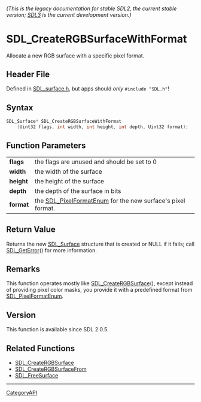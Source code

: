 ###### (This is the legacy documentation for stable SDL2, the current stable version; [SDL3](https://wiki.libsdl.org/SDL3/) is the current development version.)
# SDL_CreateRGBSurfaceWithFormat

Allocate a new RGB surface with a specific pixel format.

## Header File

Defined in [SDL_surface.h](https://github.com/libsdl-org/SDL/blob/SDL2/include/SDL_surface.h), but apps should _only_ `#include "SDL.h"`!

## Syntax

```c
SDL_Surface* SDL_CreateRGBSurfaceWithFormat
    (Uint32 flags, int width, int height, int depth, Uint32 format);

```

## Function Parameters

|                |                                                                                    |
| -------------- | ---------------------------------------------------------------------------------- |
| **flags**      | the flags are unused and should be set to 0                                        |
| **width**      | the width of the surface                                                           |
| **height**     | the height of the surface                                                          |
| **depth**      | the depth of the surface in bits                                                   |
| **format**     | the [SDL_PixelFormatEnum](SDL_PixelFormatEnum) for the new surface's pixel format. |

## Return Value

Returns the new [SDL_Surface](SDL_Surface) structure that is created or
NULL if it fails; call [SDL_GetError](SDL_GetError)() for more information.

## Remarks

This function operates mostly like
[SDL_CreateRGBSurface](SDL_CreateRGBSurface)(), except instead of providing
pixel color masks, you provide it with a predefined format from
[SDL_PixelFormatEnum](SDL_PixelFormatEnum).

## Version

This function is available since SDL 2.0.5.

## Related Functions

* [SDL_CreateRGBSurface](SDL_CreateRGBSurface)
* [SDL_CreateRGBSurfaceFrom](SDL_CreateRGBSurfaceFrom)
* [SDL_FreeSurface](SDL_FreeSurface)

----
[CategoryAPI](CategoryAPI)

